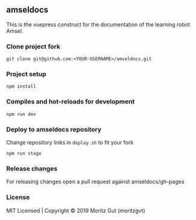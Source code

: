 ## amseldocs
This is the vuepress construct for the documentation of the learning robot Amsel.

### Clone project fork
```
git clone git@github.com:<YOUR-USERNAME>/amseldocs.git
```

### Project setup
```
npm install
```

### Compiles and hot-reloads for development
```
npm run dev
```

### Deploy to amseldocs repository
Change repository links in `deploy.sh` to fit your fork
```
npm run stage
```
### Release changes
For releasing changes open a pull request against amseldocs/gh-pages

### License
MIT Licensed | Copyright © 2019 Moritz Gut (moritzgvt)
